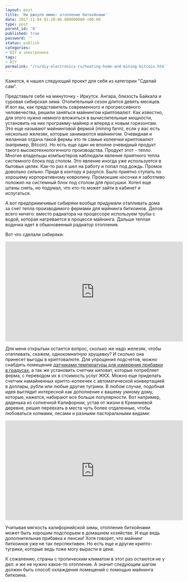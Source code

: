 ```yaml
---
layout: post
title: 'Ни джоуля мимо: отопление биткойнами'
date: 2017-11-04 01:20:06.000000000 +00:00
type: post
parent_id: '0'
published: true
password: ''
status: publish
categories:
- DIY и электроника
tags:
- DIY
permalink: "/ru/diy-electronics-ru/heating-home-and-mining-bitcoin.html"
---
```

Кажется, я нашел следующий проект для себя из категории "Сделай сам".

Представьте себе на минуточку - Иркутск. Ангара, близость Байкала и суровая сибирская зима. Отопительный сезон длится девять месяцев. И вот вы, как представитель современного и прогрессивного человечества, решили заняться майнингом криптовалют. Как известно, для этого нужно немного вложиться в вычислительные мощности, установить на них программу-майнер и вперед к новым горизонтам. Это еще называют майнинговой фермой (mining farm), если у вас есть несколько железяк, которые занимаются майнингом. Очевидная и желанная отдача такой фермы это те самые копеечки криптовалют (например, Bitcoin). Но есть еще один не вполне очевидный продукт такого высокотехнологичного производства. Продукт этот - тепло. Многие владельцы компьютеров наблюдали явление приятного тепла системного блока под столом. Это явление иногда уже используется в бытовых целях. Как-то раз я шел на работу и попал под дождь. Промок довольно сильно. Придя в контору я разулся. Было приятно ступать по хорошему корпоративному ковролину. Промокшие носочки я заботливо положил на системный блок под столом для просушки. Хотел еще штаны снять, но подумал, что кто-то может зайти в кабинет и испугаться.



А вот предприимчивые сибиряки вообще придумали отапливать дома за счет тепла производимого фермами для майнинга биткоинов. Делов всего ничего: вместо радиатора на процессоре используем трубы с водой, которая нагревается в процессе майнинга. Дальше теплая водичка идет в обыкновенный радиатор отопления.

Вот что сделали сибиряки:

<iframe src="https://www.youtube.com/embed/9Z_bvYNWR4k" width="560" height="315" frameborder="0" allowfullscreen="allowfullscreen"></iframe>

Для меня открытым остается вопрос, сколько же надо железяк, чтобы отапливать, скажем, однокомнатную хрущевку? И сколько она принесет выгоды в криптовалюте. Для упрощения подсчетов, можно снабдить помещение [датчиками температуры для измерения прибавки в градусах](/fun-ru/diy-electronics-ru/micropython-on-esp8366-sending-data-to-thingspeak.html), а так же установить счетчик киловат, которые потребляет ферма, с переводом их в стоимость услуг ЖКХ. Можно еще приделать счетчик намайненных крипто-копеечек с автоматической конвертацией в доллары, рубли или любые другие тугрики. В любом случае, подобная идея выглядит интересной как дополнение к вашему умному дому, которые, кажется, набирают все больше популярности. Вот например, дяденька из солнечной Калифорнии, устав от жизни в Кремниевой деревне, решил переехать в места чуть более отдаленные, чтобы любоваться холмами, лесами и разными пасторальными видами:

<iframe src="https://www.youtube.com/embed/VwH6B7aJYDU" width="560" height="315" frameborder="0" allowfullscreen="allowfullscreen"></iframe>

Учитывая мягкость калифорнийской зимы, отопление биткойнами может быть хорошим подспорьем в домашнем хозяйстве. И еще ведь дополнительная прибавка к пенсии! Хотя говорят, что майнинг биткоинов уже не так перспективен. Но есть еще и другие крипто-тугрики, которые ведь тоже могу вырасти в цене.

К сожалению, страны с тропическим климатом в этот раз остаются не у дел: и же не нужно какое-то отопление. А значит следующим шагом должен быть способ охлаждения помещений с помощью майнинга биткоина.

